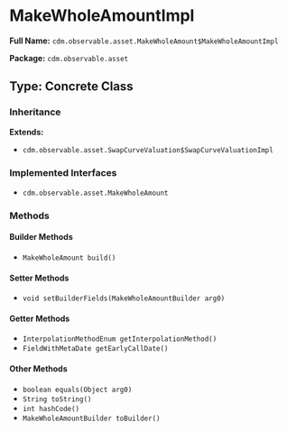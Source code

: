 # MakeWholeAmountImpl

**Full Name:** `cdm.observable.asset.MakeWholeAmount$MakeWholeAmountImpl`

**Package:** `cdm.observable.asset`

## Type: Concrete Class

### Inheritance

**Extends:**
- `cdm.observable.asset.SwapCurveValuation$SwapCurveValuationImpl`

### Implemented Interfaces

- `cdm.observable.asset.MakeWholeAmount`

### Methods

#### Builder Methods

- `MakeWholeAmount build()`

#### Setter Methods

- `void setBuilderFields(MakeWholeAmountBuilder arg0)`

#### Getter Methods

- `InterpolationMethodEnum getInterpolationMethod()`
- `FieldWithMetaDate getEarlyCallDate()`

#### Other Methods

- `boolean equals(Object arg0)`
- `String toString()`
- `int hashCode()`
- `MakeWholeAmountBuilder toBuilder()`

